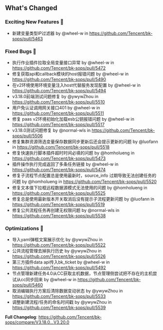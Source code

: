 <!-- Release notes generated using configuration in .github/release.yml at release_cap -->

## What's Changed
### Exciting New Features 🎉
* 新建变量类型IP过滤器 by @wheel-w in https://github.com/Tencent/bk-sops/pull/5463

### Fixed Bugs 👾
* 执行作业插件拉取全局变量接口异常 by @wheel-w in https://github.com/Tencent/bk-sops/pull/5472
* 修复获取api和callback模块的host报错问题 by @wheel-w in https://github.com/Tencent/bk-sops/pull/5490
* 在v2环境使用环境变量注入host代替服务发现配置 by @wheel-w in https://github.com/Tencent/bk-sops/pull/5494
* v3.18.0前端测试问题修复  by @ywywZhou in https://github.com/Tencent/bk-sops/pull/5510
* 用户免认证调用网关接口401 by @wheel-w in https://github.com/Tencent/bk-sops/pull/5511
* 修复 paas v2环境初始化加载esb公钥报错问题 by @wheel-w in https://github.com/Tencent/bk-sops/pull/5517
* v3.18.0测试问题修复 by @normal-wls in https://github.com/Tencent/bk-sops/pull/5506
* 修复集群资源筛选变量保存数据同步更新后还会提示更新的问题 by @luofann in https://github.com/Tencent/bk-sops/pull/5518
* 修复快速执行脚本插件超时时间必填的问题 by @homholueng in https://github.com/Tencent/bk-sops/pull/5473
* 插件操作执行完成返回了多条任务链接 by @wheel-w in https://github.com/Tencent/bk-sops/pull/5474
* 修复子流程节点配置总是使用最新时，source_info 过期导致无法创建任务的问题 by @homholueng in https://github.com/Tencent/bk-sops/pull/5520
* 修复文本值下拉框远程数据源模式无法使用的问题 by @homholueng in https://github.com/Tencent/bk-sops/pull/5525
* 修复总是使用最新版本开关取消后没有提示子流程更新问题 by @luofann in https://github.com/Tencent/bk-sops/pull/5519
* 修复公共流程任务再创建无权限问题 by @normal-wls in https://github.com/Tencent/bk-sops/pull/5538

### Optimizations 🦾
* 导入yaml弹框文案展示优化 by @ywywZhou in https://github.com/Tencent/bk-sops/pull/5522
* 公共流程管理去掉执行历史 by @ywywZhou in https://github.com/Tencent/bk-sops/pull/5526
* 第三方插件data api传入bk_ticket by @wheel-w in https://github.com/Tencent/bk-sops/pull/5492
* 节点管理新建任务4.0从CC获取主机数据，节点管理侧尝试把不存在的主机尝试从cc同步回来 by @wheel-w in https://github.com/Tencent/bk-sops/pull/5460
* 取消编辑执行方案后清除数据变动状态 by @ywywZhou in https://github.com/Tencent/bk-sops/pull/5533
* 调整新建流程/任务的命名时间戳 by @ywywZhou in https://github.com/Tencent/bk-sops/pull/5539


**Full Changelog**: https://github.com/Tencent/bk-sops/compare/V3.18.0...V3.20.0